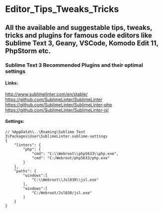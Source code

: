 # Editor_Tips_Tweaks_Tricks

## All the available and suggestable tips, tweaks, tricks and plugins for famous code editors like Sublime Text 3, Geany, VSCode, Komodo Edit 11, PhpStorm etc. ##

### Sublime Text 3 Recommended Plugins and their optimal settings ###

#### Links: ####
http://www.sublimelinter.com/en/stable/  
https://github.com/SublimeLinter/SublimeLinter  
https://github.com/SublimeLinter/SublimeLinter-php  
https://github.com/SublimeLinter/SublimeLinter-jsl  

#### Settings: ####

```sublime-settings
// %AppData%\..\Roaming\Sublime Text 3\Packages\User\SublimeLinter.sublime-settings
{
    "linters": {
        "php": {
            "cmd": "C:\\Webroot\\php5633\\php.exe",
            "cmd": "C:/Webroot/php5633/php.exe"
        }
    },
    "paths": {
        "windows":[
            "C:\\Webroot\\Jsl030\\jsl.exe"
        ],
        "windows":[
            "C:/Webroot/Jsl030/jsl.exe"
        ]
    }
}
```
